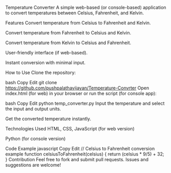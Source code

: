 Temperature Converter
A simple web-based (or console-based) application to convert temperatures between Celsius, Fahrenheit, and Kelvin.

Features
Convert temperature from Celsius to Fahrenheit and Kelvin.

Convert temperature from Fahrenheit to Celsius and Kelvin.

Convert temperature from Kelvin to Celsius and Fahrenheit.

User-friendly interface (if web-based).

Instant conversion with minimal input.




How to Use
Clone the repository:

bash
Copy
Edit
git clone https://github.com/pushpalathavijayan/Temperature-Convrter
Open index.html (for web) in your browser or run the script (for console app):

bash
Copy
Edit
python temp_converter.py
Input the temperature and select the input and output units.

Get the converted temperature instantly.

Technologies Used
HTML, CSS, JavaScript (for web version)

Python (for console version)

Code Example
javascript
Copy
Edit
// Celsius to Fahrenheit conversion example
function celsiusToFahrenheit(celsius) {
  return (celsius * 9/5) + 32;
}
Contribution
Feel free to fork and submit pull requests. Issues and suggestions are welcome!
